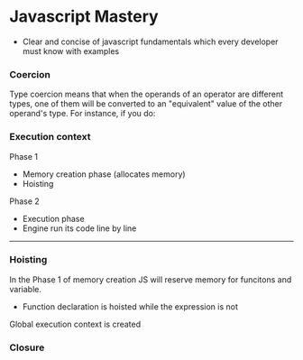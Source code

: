 # Javascript Mastery
 - Clear and concise of javascript fundamentals which every developer must know with examples

### Coercion
Type coercion means that when the operands of an operator are different types, one of them will be converted to an "equivalent" value of the other operand's type. For instance, if you do:

### Execution context
Phase 1
- Memory creation phase (allocates memory)
- Hoisting
  
Phase 2 
- Execution phase
- Engine run its code line by line

---
### Hoisting
In the Phase 1 of memory creation JS will reserve memory for funcitons and variable.

- Function declaration is hoisted while the expression is not


Global execution context is created 

### Closure

